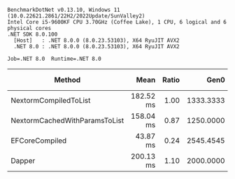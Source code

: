 ```

BenchmarkDotNet v0.13.10, Windows 11 (10.0.22621.2861/22H2/2022Update/SunValley2)
Intel Core i5-9600KF CPU 3.70GHz (Coffee Lake), 1 CPU, 6 logical and 6 physical cores
.NET SDK 8.0.100
  [Host]   : .NET 8.0.0 (8.0.23.53103), X64 RyuJIT AVX2
  .NET 8.0 : .NET 8.0.0 (8.0.23.53103), X64 RyuJIT AVX2

Job=.NET 8.0  Runtime=.NET 8.0  

```
| Method                        | Mean      | Ratio | Gen0      | Allocated | Alloc Ratio |
|------------------------------ |----------:|------:|----------:|----------:|------------:|
| NextormCompiledToList         | 182.52 ms |  1.00 | 1333.3333 |   6.21 MB |        1.00 |
| NextormCachedWithParamsToList | 158.04 ms |  0.87 | 1250.0000 |   6.23 MB |        1.00 |
| EFCoreCompiled                |  43.87 ms |  0.24 | 2545.4545 |  11.78 MB |        1.90 |
| Dapper                        | 200.13 ms |  1.10 | 2000.0000 |   9.44 MB |        1.52 |
